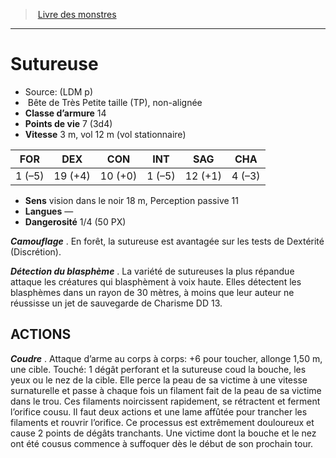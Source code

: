 ﻿> [Livre des monstres](tome_of_beasts.md)

---

# Sutureuse

- Source: (LDM p)
-  Bête de Très Petite taille (TP), non-alignée
- **Classe d’armure** 14
- **Points de vie** 7 (3d4)
- **Vitesse** 3 m, vol 12 m (vol stationnaire)

|FOR|DEX|CON|INT|SAG|CHA|
|---|---|---|---|---|---|
|1 (–5)|19 (+4)|10 (+0)|1 (–5)|12 (+1)|4 (–3)|

- **Sens** vision dans le noir 18 m, Perception passive 11
- **Langues** —
- **Dangerosité** 1/4 (50 PX)

**_Camouflage_** . En forêt, la sutureuse est avantagée sur les tests de Dextérité (Discrétion).

**_Détection du blasphème_** . La variété de sutureuses la plus répandue attaque les créatures qui blasphèment à voix haute. Elles détectent les blasphèmes dans un rayon de 30 mètres, à moins que leur auteur ne réussisse un jet de sauvegarde de Charisme DD 13.

## ACTIONS

**_Coudre_** . Attaque d’arme au corps à corps: +6 pour toucher, allonge 1,50 m, une cible. Touché: 1 dégât perforant et la sutureuse coud la bouche, les yeux ou le nez de la cible. Elle perce la peau de sa victime à une vitesse surnaturelle et passe à chaque fois un filament fait de la peau de sa victime dans le trou. Ces filaments noircissent rapidement, se rétractent et ferment l’orifice cousu. Il faut deux actions et une lame affûtée pour trancher les filaments et rouvrir l’orifice. Ce processus est extrêmement douloureux et cause 2 points de dégâts tranchants. Une victime dont la bouche et le nez ont été cousus commence à suffoquer dès le début de son prochain tour.

